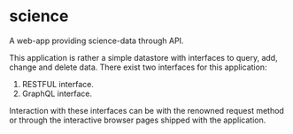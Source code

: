 # science
A web-app providing science-data through API.

This application is rather a simple datastore with interfaces to query, add, change and delete data. There exist two interfaces for this application:

1. RESTFUL interface.
2. GraphQL interface.

Interaction with these interfaces can be with the renowned request method or through the interactive browser pages shipped with the application.

